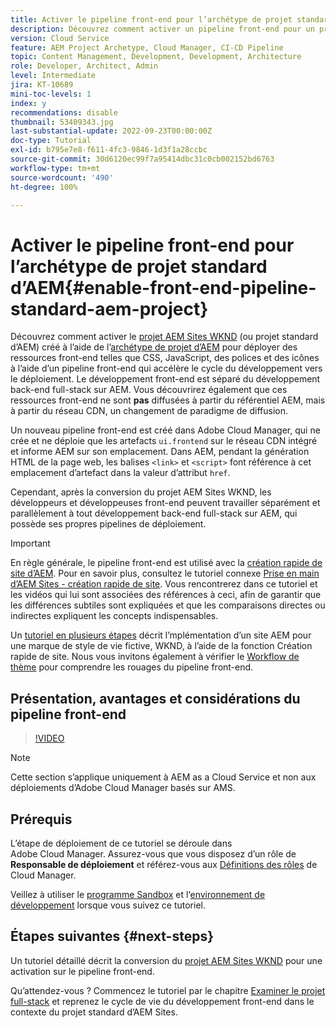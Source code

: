 ```yaml
---
title: Activer le pipeline front-end pour l’archétype de projet standard d’AEM
description: Découvrez comment activer un pipeline front-end pour un projet standard AEM en vue d’un déploiement plus rapide des ressources statiques telles que CSS, JavaScript, des polices et des icônes. Le développement front-end est séparé du développement back-end full-stack sur AEM.
version: Cloud Service
feature: AEM Project Archetype, Cloud Manager, CI-CD Pipeline
topic: Content Management, Development, Development, Architecture
role: Developer, Architect, Admin
level: Intermediate
jira: KT-10689
mini-toc-levels: 1
index: y
recommendations: disable
thumbnail: 53409343.jpg
last-substantial-update: 2022-09-23T00:00:00Z
doc-type: Tutorial
exl-id: b795e7e8-f611-4fc3-9846-1d3f1a28ccbc
source-git-commit: 30d6120ec99f7a95414dbc31c0cb002152bd6763
workflow-type: tm+mt
source-wordcount: '490'
ht-degree: 100%

---
```


# Activer le pipeline front-end pour l’archétype de projet standard d’AEM{#enable-front-end-pipeline-standard-aem-project}

Découvrez comment activer le [projet AEM Sites WKND](https://github.com/adobe/aem-guides-wknd) (ou projet standard d’AEM) créé à l’aide de l’[archétype de projet d’AEM](https://github.com/adobe/aem-project-archetype) pour déployer des ressources front-end telles que CSS, JavaScript, des polices et des icônes à l’aide d’un pipeline front-end qui accélère le cycle du développement vers le déploiement. Le développement front-end est séparé du développement back-end full-stack sur AEM. Vous découvrirez également que ces ressources front-end ne sont __pas__ diffusées à partir du référentiel AEM, mais à partir du réseau CDN, un changement de paradigme de diffusion.


Un nouveau pipeline front-end est créé dans Adobe Cloud Manager, qui ne crée et ne déploie que les artefacts `ui.frontend` sur le réseau CDN intégré et informe AEM sur son emplacement. Dans AEM, pendant la génération HTML de la page web, les balises `<link>` et `<script>` font référence à cet emplacement d’artefact dans la valeur d’attribut `href`.

Cependant, après la conversion du projet AEM Sites WKND, les développeurs et développeuses front-end peuvent travailler séparément et parallèlement à tout développement back-end full-stack sur AEM, qui possède ses propres pipelines de déploiement.

>[!IMPORTANT]
>
>En règle générale, le pipeline front-end est utilisé avec la [création rapide de site d’AEM](https://experienceleague.adobe.com/docs/experience-manager-cloud-service/content/sites/administering/site-creation/quick-site/overview.html?lang=fr). Pour en savoir plus, consultez le tutoriel connexe [Prise en main d’AEM Sites - création rapide de site](https://experienceleague.adobe.com/docs/experience-manager-learn/getting-started-wknd-tutorial-develop/site-template/overview.html?lang=fr). Vous rencontrerez dans ce tutoriel et les vidéos qui lui sont associées des références à ceci, afin de garantir que les différences subtiles sont expliquées et que les comparaisons directes ou indirectes expliquent les concepts indispensables.


Un [tutoriel en plusieurs étapes](https://experienceleague.adobe.com/docs/experience-manager-learn/getting-started-wknd-tutorial-develop/site-template/overview.html?lang=fr) décrit l’mplémentation d’un site AEM pour une marque de style de vie fictive, WKND, à l’aide de la fonction Création rapide de site. Nous vous invitons également à vérifier le [Workflow de thème](https://experienceleague.adobe.com/docs/experience-manager-learn/getting-started-wknd-tutorial-develop/site-template/theming.html?lang=fr) pour comprendre les rouages du pipeline front-end.

## Présentation, avantages et considérations du pipeline front-end

>[!VIDEO](https://video.tv.adobe.com/v/3409343?quality=12&learn=on)


>[!NOTE]
>
>Cette section s’applique uniquement à AEM as a Cloud Service et non aux déploiements d’Adobe Cloud Manager basés sur AMS.

## Prérequis

L’étape de déploiement de ce tutoriel se déroule dans Adobe Cloud Manager. Assurez-vous que vous disposez d’un rôle de __Responsable de déploiement__ et référez-vous aux [Définitions des rôles](https://experienceleague.adobe.com/docs/experience-manager-cloud-manager/content/requirements/users-and-roles.html?lang=fr#role-definitions) de Cloud Manager.

Veillez à utiliser le [programme Sandbox](https://experienceleague.adobe.com/docs/experience-manager-cloud-service/content/implementing/using-cloud-manager/programs/introduction-sandbox-programs.html?lang=fr) et l‘[environnement de développement](https://experienceleague.adobe.com/docs/experience-manager-cloud-service/content/implementing/using-cloud-manager/manage-environments.html?lang=fr) lorsque vous suivez ce tutoriel.

## Étapes suivantes {#next-steps}

Un tutoriel détaillé décrit la conversion du [projet AEM Sites WKND](https://github.com/adobe/aem-guides-wknd) pour une activation sur le pipeline front-end.

Qu’attendez-vous ? Commencez le tutoriel par le chapitre [Examiner le projet full-stack](review-uifrontend-module.md) et reprenez le cycle de vie du développement front-end dans le contexte du projet standard d’AEM Sites.
